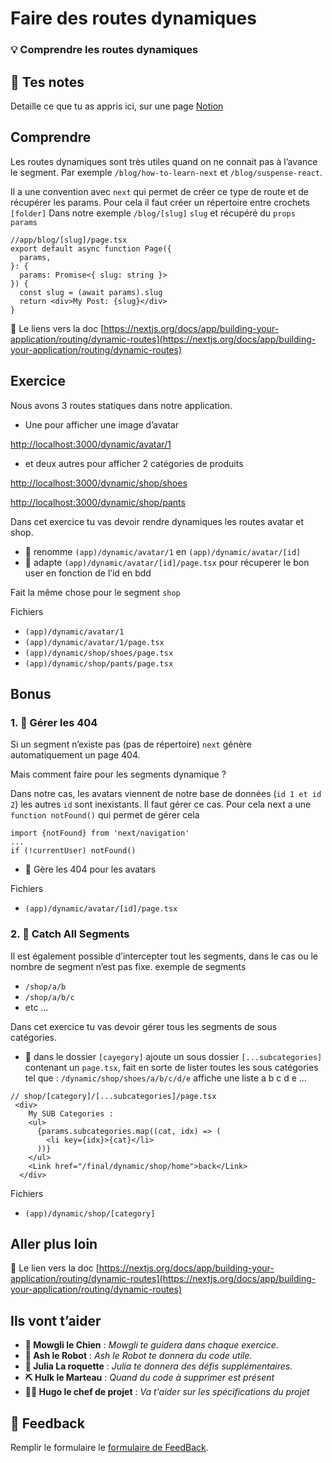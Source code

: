 # Faire des routes dynamiques

### 💡 Comprendre les routes dynamiques

## 📝 Tes notes

Detaille ce que tu as appris ici, sur une page [Notion](https://go.mikecodeur.com/course-notes-template)
  
## Comprendre

Les routes dynamiques sont très utiles quand on ne connait pas à l’avance le segment. Par exemple `/blog/how-to-learn-next` et `/blog/suspense-react`.

Il a une convention avec `next` qui permet de créer ce type de route et de récupérer les params. Pour cela il faut créer un répertoire entre crochets `[folder]` Dans notre exemple `/blog/[slug]` `slug` et récupéré du `props params`

```tsx
//app/blog/[slug]/page.tsx
export default async function Page({
  params,
}: {
  params: Promise<{ slug: string }>
}) {
  const slug = (await params).slug
  return <div>My Post: {slug}</div>
}
```

📑 Le liens vers la doc [https://nextjs.org/docs/app/building-your-application/routing/dynamic-routes](https://nextjs.org/docs/app/building-your-application/routing/dynamic-routes)

## Exercice

Nous avons 3 routes statiques dans notre application.

- Une pour afficher une image d’avatar

[http://localhost:3000/dynamic/avatar/1](http://localhost:3000/dynamic/avatar/1)

- et deux autres pour afficher 2 catégories de produits

[http://localhost:3000/dynamic/shop/shoes](http://localhost:3000/dynamic/shop/shoes)

[http://localhost:3000/dynamic/shop/pants](http://localhost:3000/dynamic/shop/pants)

Dans cet exercice tu vas devoir rendre dynamiques les routes avatar et shop.

- 🐶 renomme `(app)/dynamic/avatar/1` en `(app)/dynamic/avatar/[id]`
- 🐶 adapte `(app)/dynamic/avatar/[id]/page.tsx` pour récuperer le bon user en fonction de l’id en bdd

Fait la même chose pour le segment `shop`

Fichiers

- `(app)/dynamic/avatar/1`
- `(app)/dynamic/avatar/1/page.tsx`
- `(app)/dynamic/shop/shoes/page.tsx`
- `(app)/dynamic/shop/pants/page.tsx`

## Bonus

### 1. 🚀 Gérer les 404

Si un segment n’existe pas (pas de répertoire) `next` génère automatiquement un page 404.

Mais comment faire pour les segments dynamique ?

Dans notre cas, les avatars viennent de notre base de données (`id 1 et id 2`) les autres `id` sont inexistants. Il faut gérer ce cas. Pour cela next a une `function notFound()` qui permet de gérer cela

```tsx
import {notFound} from 'next/navigation'
...
if (!currentUser) notFound()
```

- 🐶 Gère les 404 pour les avatars

Fichiers

- `(app)/dynamic/avatar/[id]/page.tsx`

### 2. 🚀 Catch All Segments

Il est également possible d’intercepter tout les segments, dans le cas ou le nombre de segment n’est pas fixe. exemple de segments

- `/shop/a/b`
- `/shop/a/b/c`
- etc …

Dans cet exercice tu vas devoir gérer tous les segments de sous catégories.

- 🐶 dans le dossier `[cayegory]` ajoute un sous dossier `[...subcategories]` contenant un `page.tsx`, fait en sorte de lister toutes les sous catégories tel que : `/dynamic/shop/shoes/a/b/c/d/e` affiche une liste a b c d e …

```tsx
// shop/[category]/[...subcategories]/page.tsx
 <div>
    My SUB Categories :
    <ul>
      {params.subcategories.map((cat, idx) => (
        <li key={idx}>{cat}</li>
      ))}
    </ul>
    <Link href="/final/dynamic/shop/home">back</Link>
  </div>
```

Fichiers

- `(app)/dynamic/shop/[category]`

## Aller plus loin

📑 Le lien vers la doc [https://nextjs.org/docs/app/building-your-application/routing/dynamic-routes](https://nextjs.org/docs/app/building-your-application/routing/dynamic-routes)

## Ils vont t’aider

- **🐶 Mowgli le Chien** : _Mowgli te guidera dans chaque exercice._
- **🤖 Ash le Robot** : _Ash le Robot te donnera du code utile._
- **🚀 Julia La roquette** : _Julia te donnera des défis supplémentaires._
- **⛏️ Hulk le Marteau** : _Quand du code à supprimer est présent_
- **👨‍✈️ Hugo le chef de projet** : _Va t'aider sur les spécifications du projet_

## 🐜 Feedback

Remplir le formulaire le [formulaire de FeedBack](https://go.mikecodeur.com/cours-next-avis?entry.1912869708=Next%20PRO&entry.1430994900=2.Routing%20Avance&entry.533578441=04%20Routes%20dynamiques).
